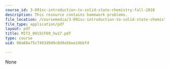 ```yaml
---
course_id: 3-091sc-introduction-to-solid-state-chemistry-fall-2010
description: This resource contains homework problems.
file_location: /coursemedia/3-091sc-introduction-to-solid-state-chemistry-fall-2010/00a60a75c7493d949c8d9a5bea14bbfd_MIT3_091SCF09_hw17.pdf
file_type: application/pdf
layout: pdf
title: MIT3_091SCF09_hw17.pdf
type: course
uid: 00a60a75c7493d949c8d9a5bea14bbfd

---
```

None